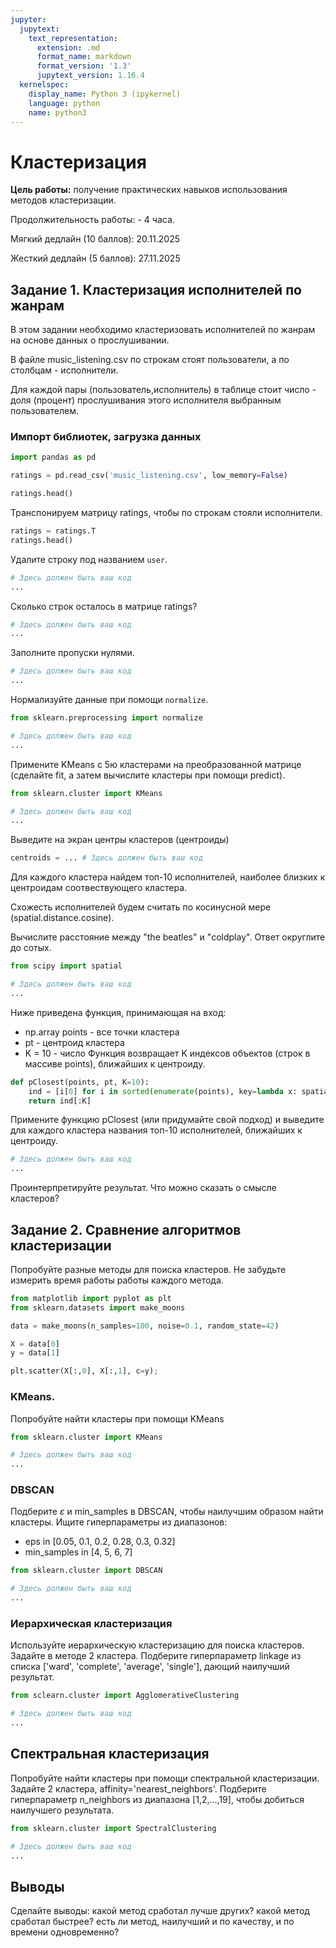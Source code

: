 ```yaml
---
jupyter:
  jupytext:
    text_representation:
      extension: .md
      format_name: markdown
      format_version: '1.3'
      jupytext_version: 1.16.4
  kernelspec:
    display_name: Python 3 (ipykernel)
    language: python
    name: python3
---
```


<!-- #region id="rZOA7MoXtA-e" -->
# Кластеризация

**Цель работы:** получение практических навыков использования методов кластеризации.

Продолжительность работы: - 4 часа.

Мягкий дедлайн (10 баллов): 20.11.2025

Жесткий дедлайн (5 баллов): 27.11.2025
<!-- #endregion -->

<!-- #region id="rZOA7MoXtA-e" -->
## Задание 1. Кластеризация исполнителей по жанрам
<!-- #endregion -->

<!-- #region id="kabxpe1rpmPc" -->
В этом задании необходимо кластеризовать исполнителей по жанрам на основе данных о прослушивании.

В файле music_listening.csv по строкам стоят пользователи, а по столбцам - исполнители.

Для каждой пары (пользователь,исполнитель) в таблице стоит число - доля (процент) прослушивания этого исполнителя выбранным пользователем.
<!-- #endregion -->

<!-- #region id="wF3gCvLCtYyv" -->
### Импорт библиотек, загрузка данных
<!-- #endregion -->

```python id="uprlaM05NGvI"
import pandas as pd
```

```python id="BeE8Io3_uhi3"
ratings = pd.read_csv('music_listening.csv', low_memory=False)
```

```python colab={"base_uri": "https://localhost:8080/", "height": 297} id="ZD0jf_i1Oy5d" outputId="e4f54839-20dc-4c19-a671-e1be5490fad6"
ratings.head()
```

<!-- #region id="pHTPXIEvp_9f" -->
Транспонируем матрицу ratings, чтобы по строкам стояли исполнители.
<!-- #endregion -->

```python id="BfKDPzjoPxKE"
ratings = ratings.T
ratings.head()
```

<!-- #region id="B9tfrtCoqFbQ" -->
Удалите строку под названием `user`.
<!-- #endregion -->

```python id="FNMhITClOeyN"
# Здесь должен быть ваш код
...
```

<!-- #region id="eKZfzlnMBO-M" -->
Сколько строк осталось в матрице ratings?
<!-- #endregion -->

```python id="eKZfzlnMBO-M"
# Здесь должен быть ваш код
...
```

<!-- #region id="rxxnjpNVqJYN" -->
Заполните пропуски нулями.
<!-- #endregion -->

```python id="iKduzcA2OiFV"
# Здесь должен быть ваш код
...
```

<!-- #region id="j3ca2KiJqL9J" -->
Нормализуйте данные при помощи `normalize`.
<!-- #endregion -->

```python id="CVxxov5dqSb2"
from sklearn.preprocessing import normalize

# Здесь должен быть ваш код
...
```

<!-- #region id="Ne6bESslqUXp" -->
Примените KMeans с 5ю кластерами на преобразованной матрице (сделайте fit, а затем вычислите кластеры при помощи predict).
<!-- #endregion -->

```python id="cP13pV-dNo5s"
from sklearn.cluster import KMeans

# Здесь должен быть ваш код
...
```

<!-- #region id="uZk0MMMUqiYM" -->
Выведите на экран центры кластеров (центроиды)
<!-- #endregion -->

```python id="6mBQ-C1Bqmm3"
centroids = ... # Здесь должен быть ваш код
```

<!-- #region id="9eFLNiA_CRFq" -->
Для каждого кластера найдем топ-10 исполнителей, наиболее близких к центроидам соотвествующего кластера.

Схожесть исполнителей будем считать по косинусной мере (spatial.distance.cosine).
<!-- #endregion -->

<!-- #region id="9eFLNiA_CRFq" -->
Вычислите расстояние между "the beatles" и "coldplay". Ответ округлите до сотых.
<!-- #endregion -->

```python id="oYtgZwSOCiHG"
from scipy import spatial

# Здесь должен быть ваш код
...
```

<!-- #region id="BM3k07IRqnhF" -->
Ниже приведена функция, принимающая на вход:
* np.array points - все точки кластера
* pt - центроид кластера
* K = 10 - число
Функция возвращает K индексов объектов (строк в массиве points), ближайших к центроиду.
<!-- #endregion -->

```python id="8f-Pm9pNBYW2"
def pClosest(points, pt, K=10):
    ind = [i[0] for i in sorted(enumerate(points), key=lambda x: spatial.distance.cosine(x[1], pt))]
    return ind[:K]
```

<!-- #region id="JPE-V0c9B_AC" -->
Примените функцию pClosest (или придумайте свой подход) и выведите для каждого кластера названия топ-10 исполнителей, ближайших к центроиду.
<!-- #endregion -->

```python id="PX1NO6CJqutV"
# Здесь должен быть ваш код
...
```

<!-- #region id="fk8TRHInqv_j" -->
Проинтерпретируйте результат. Что можно сказать о смысле кластеров?
<!-- #endregion -->

<!-- #region id="INk3CCWLa-ZJ" -->
## Задание 2. Сравнение алгоритмов кластеризации

Попробуйте разные методы для поиска кластеров.
Не забудьте измерить время работы работы каждого метода.
<!-- #endregion -->

```python id="4fgkK-YubAzW" colab={"base_uri": "https://localhost:8080/", "height": 447} outputId="defcf8f5-78f8-44d5-ec81-900e7621d79f"
from matplotlib import pyplot as plt
from sklearn.datasets import make_moons

data = make_moons(n_samples=100, noise=0.1, random_state=42)

X = data[0]
y = data[1]

plt.scatter(X[:,0], X[:,1], c=y);
```

<!-- #region id="E8Aj-5rMbv19" -->
### KMeans.

Попробуйте найти кластеры при помощи KMeans
<!-- #endregion -->

```python id="rcZyFe8KbPze"
from sklearn.cluster import KMeans

# Здесь должен быть ваш код
...
```

<!-- #region id="KQCV8we8b1OD" -->
### DBSCAN

Подберите $\varepsilon$ и min_samples в DBSCAN, чтобы наилучшим образом найти кластеры.
Ищите гиперпараметры из диапазонов:
* eps in [0.05, 0.1, 0.2, 0.28, 0.3, 0.32]
* min_samples in [4, 5, 6, 7]
<!-- #endregion -->

```python id="XVFoaJqtb6z9"
from sklearn.cluster import DBSCAN

# Здесь должен быть ваш код
...
```

<!-- #region id="gVT2XXpXb7iY" -->
### Иерархическая кластеризация

Используйте иерархическую кластеризацию для поиска кластеров.
Задайте в методе 2 кластера.
Подберите гиперпараметр linkage из списка ['ward', 'complete', 'average', 'single'], дающий наилучший результат.
<!-- #endregion -->

```python id="o1K8jDR7b_BW"
from sclearn.cluster import AgglomerativeClustering

# Здесь должен быть ваш код
...
```

<!-- #region id="JpBvTJi1b_16" -->
## Спектральная кластеризация

Попробуйте найти кластеры при помощи спектральной кластеризации.
Задайте 2 кластера, affinity='nearest_neighbors'.
Подберите гиперпараметр n_neighbors из диапазона [1,2,...,19], чтобы добиться наилучшего результата.
<!-- #endregion -->

```python id="XqAacOmXcCPv"
from sklearn.cluster import SpectralClustering

# Здесь должен быть ваш код
...
```

<!-- #region id="7e-_7M4PcID8" -->
## Выводы

Сделайте выводы: какой метод сработал лучше других? какой метод сработал быстрее? есть ли метод, наилучший и по качеству, и по времени одновременно?
<!-- #endregion -->
